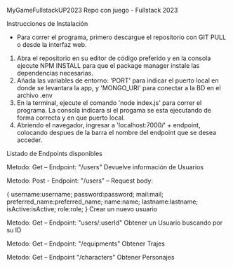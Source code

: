 
MyGameFullstackUP2023
Repo con juego - Fullstack 2023


Instrucciones de Instalación

- Para correr el programa, primero descargue el repositorio con GIT PULL o desde la interfaz web.
  
1. Abra el repositorio en su editor de código preferido y en la consola ejecute NPM INSTALL para que el package manager instale las dependencias necesarias.
2. Añada las variables de entorno: 'PORT' para indicar el puerto local en donde se levantara la app, y 'MONGO_URI' para conectar a la BD en el archivo .env
3. En la terminal, ejecute el comando 'node index.js' para correr el programa. La consola indicara si el progama se esta ejecutando de forma correcta y en que puerto local.
4. Abriendo el navegador, ingresar a 'localhost:7000/' + endpoint, colocando despues de la barra el nombre del endpoint que se desea acceder.

Listado de Endpoints disponibles

Metodo: Get – Endpoint: "/users" 
Devuelve información de Usuarios


Metodo: Post - Endpoint: "/users" – Request body:

{
  username:username;
  password:password;
  mail:mail;
  preferred_name:preferred_name;
  name:name;
  lastname:lastname;
  isActive:isActive;
  role:role;
}
Crear un nuevo usuario

Metodo: Get – Endpoint: "users/:userId"
Obtener un Usuario buscando por su ID

Metodo: Get – Endpoint: "/equipments"
Obtener Trajes

Metodo: Get – Endpoint "/characters"
Obtener Personajes




